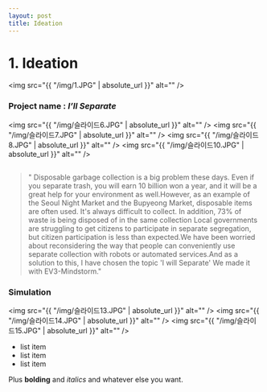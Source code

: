 ```yaml
---
layout: post
title: Ideation
---
```



# 1. Ideation

  <img src="{{ "/img/1.JPG" | absolute_url }}" alt="" />
  
### Project name : *I’ll Separate*
   

   <img src="{{ "/img/슬라이드6.JPG" | absolute_url }}" alt="" />
   <img src="{{ "/img/슬라이드7.JPG" | absolute_url }}" alt="" />
   <img src="{{ "/img/슬라이드8.JPG" | absolute_url }}" alt="" />
   <img src="{{ "/img/슬라이드10.JPG" | absolute_url }}" alt="" />
  
##

>" Disposable garbage collection is a big problem these days. Even if you separate trash, you will earn 10 billion won a year, and it will be a great help for your environment as well.However, as an example of the Seoul Night Market and the Bupyeong Market, disposable items are often used. It's always difficult to collect. In addition, 73% of waste is being disposed of in the same collection 
Local governments are struggling to get citizens to participate in separate segregation, but citizen participation is less than expected.We have been worried about reconsidering the way that people can conveniently use separate collection with robots or automated services.And as a solution to this, I have chosen the topic 'I will Separate' We made it with EV3-Mindstorm."


### Simulation

  <img src="{{ "/img/슬라이드13.JPG" | absolute_url }}" alt="" />
  <img src="{{ "/img/슬라이드14.JPG" | absolute_url }}" alt="" />
  <img src="{{ "/img/슬라이드15.JPG" | absolute_url }}" alt="" />

- list item
- list item
- list item

Plus **bolding** and *italics* and whatever else you want.







